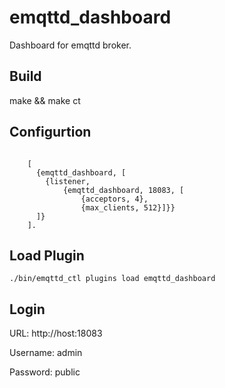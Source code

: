
emqttd_dashboard
================

Dashboard for emqttd broker.

Build
------

make && make ct

Configurtion
------------

```

    [
      {emqttd_dashboard, [
        {listener, 
            {emqttd_dashboard, 18083, [
                {acceptors, 4},
                {max_clients, 512}]}}
      ]}
    ].
```

Load Plugin
-----------

```
./bin/emqttd_ctl plugins load emqttd_dashboard
```

Login
-----

URL: http://host:18083

Username: admin

Password: public

